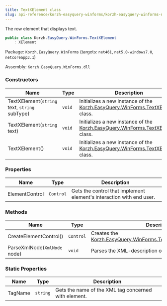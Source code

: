 ```yaml
---
title: TextXElement class
slug: api-reference/korzh-easyquery-winforms/korzh-easyquery-winforms-namespace/textxelement-class
---
```

The row element that displays text.
```csharp
public class Korzh.EasyQuery.WinForms.TextXElement
    : XElement

```
Package: `Korzh.EasyQuery.WinForms` (targets: `net461`, `net5.0-windows7.0`, `netcoreapp3.1`)

Assembly: `Korzh.EasyQuery.WinForms.dll`

### Constructors

| Name | Type | Description | 
| --- | --- | --- | 
| TextXElement(`string` text, `string` subType) | `void` | Initializes a new instance of the [Korzh.EasyQuery.WinForms.TextXElement](api-reference/korzh-easyquery-winforms/korzh-easyquery-winforms-namespace/textxelement-class) class. | 
| TextXElement(`string` text) | `void` | Initializes a new instance of the [Korzh.EasyQuery.WinForms.TextXElement](api-reference/korzh-easyquery-winforms/korzh-easyquery-winforms-namespace/textxelement-class) class. | 
| TextXElement() | `void` | Initializes a new instance of the [Korzh.EasyQuery.WinForms.TextXElement](api-reference/korzh-easyquery-winforms/korzh-easyquery-winforms-namespace/textxelement-class) class. | 


### Properties

| Name | Type | Description | 
| --- | --- | --- | 
| ElementControl | `Control` | Gets the control that implement element's interaction with end user. | 


### Methods

| Name | Type | Description | 
| --- | --- | --- | 
| CreateElementControl() | `Control` | Creates the [Korzh.EasyQuery.WinForms.TextXElement.ElementControl](api-reference/korzh-easyquery-winforms/korzh-easyquery-winforms-namespace/textxelement-class). | 
| ParseXmlNode(`XmlNode` node) | `void` | Parses the XML-description of element. | 


### Static Properties

| Name | Type | Description | 
| --- | --- | --- | 
| TagName | `string` | Gets the name of the XML tag concerned with element. |